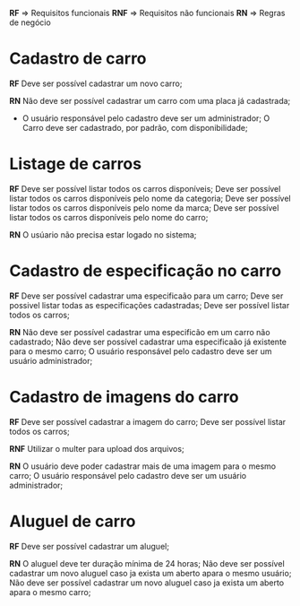 **RF** => Requisitos funcionais
**RNF** => Requisitos não funcionais
**RN** => Regras de negócio

# Cadastro de carro

**RF**
Deve ser possível cadastrar um novo carro;

**RN**
Não deve ser possível cadastrar um carro com uma placa já cadastrada;
* O usuário responsável pelo cadastro deve ser um administrador;
O Carro deve ser cadastrado, por padrão, com disponibilidade;

# Listage de carros

**RF**
Deve ser possível listar todos os carros disponíveis;
Deve ser possível listar todos os carros disponíveis pelo nome da categoria;
Deve ser possível listar todos os carros disponíveis pelo nome da marca;
Deve ser possível listar todos os carros disponíveis pelo nome do carro;

**RN**
O usúario não precisa estar logado no sistema;

# Cadastro de especificação no carro

**RF**
Deve ser possível cadastrar uma especificaão para um carro;
Deve ser possivel listar todas as especificações cadastradas;
Deve ser possível listar todos os carros;


**RN**
Não deve ser possível cadastrar uma especificão em um carro não cadastrado;
Não deve ser possível cadastrar uma especificaão já existente para o mesmo carro;
O usuário responsável pelo cadastro deve ser um usuário administrador;

# Cadastro de imagens do carro

**RF**
Deve ser possível cadastrar a imagem do carro;
Deve ser possível listar todos os carros;

**RNF**
Utilizar o multer para upload dos arquivos;

**RN**
O usuário deve poder cadastrar mais de uma imagem para o mesmo carro;
O usuário responsável pelo cadastro deve ser um usuário administrador;

# Aluguel de carro

**RF**
Deve ser possível cadastrar um aluguel;

**RN**
O aluguel deve ter duração mínima de 24 horas;
Não deve ser possível cadastrar um novo aluguel caso ja exista um aberto apara o mesmo usuário;
Não deve ser possível cadastrar um novo aluguel caso ja exista um aberto apara o mesmo carro;